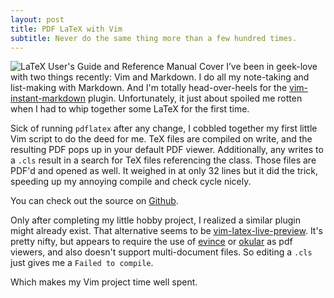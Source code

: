 ```yaml
---
layout: post
title: PDF LaTeX with Vim
subtitle: Never do the same thing more than a few hundred times.
---
```


![LaTeX User's Guide and Reference Manual Cover](http://media.tumblr.com/3d5d1d0c1df802ee5ff5ecbe6b9bf759/tumblr_inline_ms9vdt3ZK81qz4rgp.jpg) I’ve been in geek-love with two things recently: Vim and Markdown. I do all my note-taking and list-making with Markdown. And I'm totally head-over-heels for the [vim-instant-markdown](https://github.com/suan/vim-instant-markdown) plugin. Unfortunately, it just about spoiled me rotten when I had to whip together some LaTeX for the first time.

Sick of running `pdflatex` after any change, I cobbled together my first little Vim script to do the deed for me. TeX files are compiled on write, and the resulting PDF pops up in your default PDF viewer. Additionally, any writes to a `.cls` result in a search for TeX files referencing the class. Those files are PDF'd and opened as well.  It weighed in at only 32 lines but it did the trick, speeding up my annoying compile and check cycle nicely.

You can check out the source on [Github](https://github.com/michaelgruber/vim-latex-pdf).

Only after completing my little hobby project, I realized a similar plugin might already exist. That alternative seems to be [vim-latex-live-preview](https://github.com/xuhdev/vim-latex-live-preview). It's pretty nifty, but appears to require the use of [evince](https://projects.gnome.org/evince/) or [okular](http://okular.kde.org/) as pdf viewers, and also doesn't support multi-document files. So editing a `.cls` just gives me a `Failed to compile`.

Which makes my Vim project time well spent.